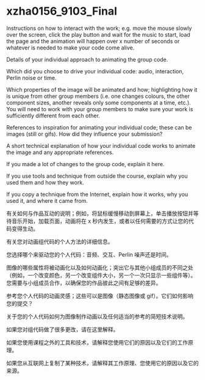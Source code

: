 # xzha0156_9103_Final
Instructions on how to interact with the work; e.g. move the mouse slowly over the screen, click the play button and wait for the music to start, load the page and the animation will happen over x number of seconds or whatever is needed to make your code come alive.

Details of your individual approach to animating the group code.

Which did you choose to drive your individual code: audio, interaction, Perlin noise or time.

Which properties of the image will be animated and how; highlighting how it is unique from other group members (i.e. one changes colours, the other component sizes, another reveals only some components at a time, etc.). You will need to work with your group members to make sure your work is sufficiently different from each other.

References to inspiration for animating your individual code; these can be images (still or gifs). How did they influence your submission?

A short technical explanation of how your individual code works to animate the image and any appropriate references.

If you made a lot of changes to the group code, explain it here.

If you use tools and technique from outside the course, explain why you used them and how they work.

If you copy a technique from the Internet, explain how it works, why you used it, and where it came from.

有关如何与作品互动的说明；例如，将鼠标缓慢移动到屏幕上，单击播放按钮并等待音乐开始，加载页面，动画将在 x 秒内发生，或者以任何需要的方式让您的代码变得生动。

有关您对动画组代码的个人方法的详细信息。

您选择哪个来驱动您的个人代码：音频、交互、Perlin 噪声还是时间。

图像的哪些属性将被动画化以及如何动画化；突出它与其他小组成员的不同之处（例如，一个改变颜色，另一个改变组件大小，另一个一次只显示一些组件等）。您需要与小组成员合作，以确保您的作品彼此之间有足够的差异。

参考您个人代码的动画灵感；这些可以是图像（静态图像或 gif）。它们如何影响您的提交？

关于您的个人代码如何为图像制作动画以及任何适当的参考的简短技术说明。

如果您对组代码做了很多更改，请在这里解释。

如果您使用课程之外的工具和技术，请解释您使用它们的原因以及它们的工作原理。

如果您从互联网上复制了某种技术，请解释其工作原理、您使用它的原因以及它的来源。